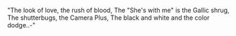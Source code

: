 "The look of love, the rush of blood,
  The "She's with me" is the Gallic shrug,
   The shutterbugs, the Camera Plus,
    The black and white and the color dodge..-"
